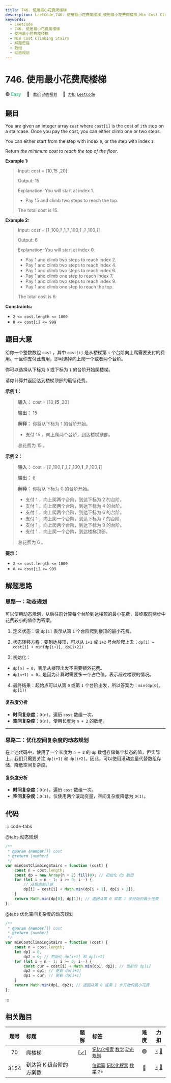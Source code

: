 ```yaml
---
title: 746. 使用最小花费爬楼梯
description: LeetCode,746. 使用最小花费爬楼梯,使用最小花费爬楼梯,Min Cost Climbing Stairs,解题思路,数组,动态规划
keywords:
  - LeetCode
  - 746. 使用最小花费爬楼梯
  - 使用最小花费爬楼梯
  - Min Cost Climbing Stairs
  - 解题思路
  - 数组
  - 动态规划
---
```


# 746. 使用最小花费爬楼梯

🟢 <font color=#15bd66>Easy</font>&emsp; 🔖&ensp; [`数组`](/tag/array.md) [`动态规划`](/tag/dynamic-programming.md)&emsp; 🔗&ensp;[`力扣`](https://leetcode.cn/problems/min-cost-climbing-stairs) [`LeetCode`](https://leetcode.com/problems/min-cost-climbing-stairs)

## 题目

You are given an integer array `cost` where `cost[i]` is the cost of `ith`
step on a staircase. Once you pay the cost, you can either climb one or two
steps.

You can either start from the step with index `0`, or the step with index `1`.

Return _the minimum cost to reach the top of the floor_.

**Example 1:**

> Input: cost = [10,_15_ ,20]
>
> Output: 15
>
> Explanation: You will start at index 1.
>
> - Pay 15 and climb two steps to reach the top.
>
> The total cost is 15.

**Example 2:**

> Input: cost = [_1_ ,100,_1_ ,1,_1_ ,100,_1_ ,_1_ ,100,_1_]
>
> Output: 6
>
> Explanation: You will start at index 0.
>
> - Pay 1 and climb two steps to reach index 2.
> - Pay 1 and climb two steps to reach index 4.
> - Pay 1 and climb two steps to reach index 6.
> - Pay 1 and climb one step to reach index 7.
> - Pay 1 and climb two steps to reach index 9.
> - Pay 1 and climb one step to reach the top.
>
> The total cost is 6.

**Constraints:**

- `2 <= cost.length <= 1000`
- `0 <= cost[i] <= 999`

## 题目大意

给你一个整数数组 `cost` ，其中 `cost[i]` 是从楼梯第 `i`
个台阶向上爬需要支付的费用。一旦你支付此费用，即可选择向上爬一个或者两个台阶。

你可以选择从下标为 `0` 或下标为 `1` 的台阶开始爬楼梯。

请你计算并返回达到楼梯顶部的最低花费。

**示例 1：**

> **输入：** cost = [10,_**15**_ ,20]
>
> **输出：** 15
>
> **解释：** 你将从下标为 1 的台阶开始。
>
> - 支付 15 ，向上爬两个台阶，到达楼梯顶部。
>
> 总花费为 15 。

**示例 2：**

> **输入：** cost = [_**1**_ ,100,_**1**_ ,1,_**1**_ ,100,_**1**_ ,_**1**_ ,100,_**1**_]
>
> **输出：** 6
>
> **解释：** 你将从下标为 0 的台阶开始。
>
> - 支付 1 ，向上爬两个台阶，到达下标为 2 的台阶。
> - 支付 1 ，向上爬两个台阶，到达下标为 4 的台阶。
> - 支付 1 ，向上爬两个台阶，到达下标为 6 的台阶。
> - 支付 1 ，向上爬一个台阶，到达下标为 7 的台阶。
> - 支付 1 ，向上爬两个台阶，到达下标为 9 的台阶。
> - 支付 1 ，向上爬一个台阶，到达楼梯顶部。
>
> 总花费为 6 。

**提示：**

- `2 <= cost.length <= 1000`
- `0 <= cost[i] <= 999`

## 解题思路

### 思路一：动态规划

可以使用动态规划，从后往前计算每个台阶到达楼顶的最小花费，最终取前两步中花费较小的值作为答案。

1. 定义状态：设 `dp[i]` 表示从第 `i` 个台阶爬到楼顶的最小花费。

2. 状态转移方程：要到达楼顶，可以从 `i+1` 或 `i+2` 号台阶爬上去：`dp[i] = cost[i] + min(dp[i+1], dp[i+2])`

3. 初始化：

- `dp[n] = 0`，表示从楼顶出发不需要额外花费。
- `dp[n+1] = 0`，是因为计算时需要多一个占位值，表示超过楼顶的情况。

4. 最终结果：起始点可以从第 `0` 或第 `1` 个台阶出发，所以答案为：`min(dp[0], dp[1])`

#### 复杂度分析

- **时间复杂度**：`O(n)`，遍历 `cost` 数组一次。
- **空间复杂度**：`O(n)`，使用长度为 `n + 2` 的数组。

---

### 思路二：优化空间复杂度的动态规划

在上述代码中，使用了一个长度为 `n + 2` 的 `dp` 数组存储每个状态的值，但实际上，我们只需要关注 `dp[i+1]` 和 `dp[i+2]`。因此，可以使用滚动变量代替数组存储，降低空间复杂度。

#### 复杂度分析

- **时间复杂度**：`O(n)`，遍历 `cost` 数组一次。
- **空间复杂度**：`O(1)`，仅使用两个滚动变量，空间复杂度降低为 `O(1)`。

## 代码

::: code-tabs

@tabs 动态规划

```javascript
/**
 * @param {number[]} cost
 * @return {number}
 */
var minCostClimbingStairs = function (cost) {
	const n = cost.length;
	const dp = new Array(n + 2).fill(0); // 初始化 dp 数组
	for (let i = n - 1; i >= 0; i--) {
		// 从后向前计算
		dp[i] = cost[i] + Math.min(dp[i + 1], dp[i + 2]);
	}
	return Math.min(dp[0], dp[1]); // 返回从第 0 或第 1 步开始的最小花费
};
```

@tabs 优化空间复杂度的动态规划

```javascript
/**
 * @param {number[]} cost
 * @return {number}
 */
var minCostClimbingStairs = function (cost) {
	const n = cost.length;
	let dp1 = 0,
		dp2 = 0; // 初始化 dp[i+1] 和 dp[i+2]
	for (let i = n - 1; i >= 0; i--) {
		const cur = cost[i] + Math.min(dp1, dp2); // 当前的 dp[i]
		dp2 = dp1; // 更新 dp[i+2]
		dp1 = cur; // 更新 dp[i+1]
	}
	return Math.min(dp1, dp2); // 返回从第 0 或第 1 步开始的最小花费
};
```

:::

## 相关题目

<!-- prettier-ignore -->
| 题号 | 标题 | 题解 | 标签 | 难度 | 力扣 |
| :------: | :------ | :------: | :------ | :------: | :------: |
| 70 | 爬楼梯 | [[✓]](/problem/0070.md) |  [`记忆化搜索`](/tag/memoization.md) [`数学`](/tag/math.md) [`动态规划`](/tag/dynamic-programming.md) | 🟢 | [🀄️](https://leetcode.cn/problems/climbing-stairs) [🔗](https://leetcode.com/problems/climbing-stairs) |
| 3154 | 到达第 K 级台阶的方案数 |  |  [`位运算`](/tag/bit-manipulation.md) [`记忆化搜索`](/tag/memoization.md) [`数学`](/tag/math.md) `2+` | 🔴 | [🀄️](https://leetcode.cn/problems/find-number-of-ways-to-reach-the-k-th-stair) [🔗](https://leetcode.com/problems/find-number-of-ways-to-reach-the-k-th-stair) |